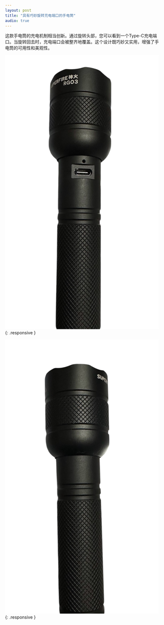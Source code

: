 ```yaml
---
layout: post  
title: "具有巧妙旋转充电端口的手电筒"  
audio: true  
---
```


这款手电筒的充电机制相当创新。通过旋转头部，您可以看到一个Type-C充电端口。当旋转回去时，充电端口会被整齐地覆盖。这个设计既巧妙又实用，增强了手电筒的可用性和美观性。

![](assets/images/flashlight/f1.jpg){: .responsive }

![](assets/images/flashlight/f2.jpg){: .responsive }
